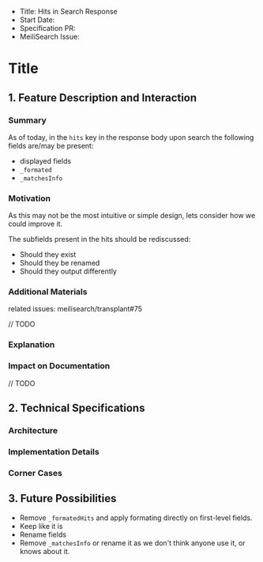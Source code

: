 - Title: Hits in Search Response
- Start Date:
- Specification PR:
- MeiliSearch Issue: 

# Title

## 1. Feature Description and Interaction

### Summary

As of today, in the `hits` key in the response body upon search the following fields are/may be present: 
- displayed fields
- `_formated` 
- `_matchesInfo`

### Motivation

As this may not be the most intuitive or simple design, lets consider how we could improve it.

The subfields present in the hits should be rediscussed:
- Should they exist
- Should they be renamed
- Should they output differently


### Additional Materials

related issues: meilisearch/transplant#75

// TODO 

### Explanation


### Impact on Documentation

// TODO 

## 2. Technical Specifications

### Architecture
### Implementation Details
### Corner Cases

## 3. Future Possibilities

- Remove `_formatedHits` and apply formating directly on first-level fields.
- Keep like it is
- Rename fields
- Remove `_matchesInfo` or rename it as we don't think anyone use it, or knows about it.